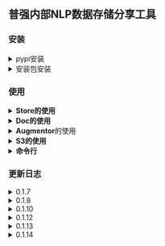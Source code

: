 ## 普强内部NLP数据存储分享工具


### 安装

<details>
<summary>pypi安装</summary>

```bash
# 安装基本功能
pip install nlp-data
# 安装全部功能
pip install nlp-data[all]
```
</details>

<details>
<summary>安装包安装</summary>
  
  - 下载dist文件夹下面最新的版本安装包.
  - pip install nlp_data-xxx-tar.gz
</details>

### 使用
<details>
<summary><b>Store的使用</b></summary>

```python 
    # Store相当于是S3对象存储的一个Bucket的封装,每个数据类型对应一个Bucket
    from nlp_data import NLUDocStore
    # 查看文档
    NLUDocStore.list()
    # 获取文档
    docs = NLUDocStore.pull('xxx')
    # 推送文档
    NLUDocStore.push(docs=docs, name='xxx')
```
</details>

<details>
<summary><b>Doc的使用</b></summary>

  ```python
      # Doc是nlp-data的一个存储结构,可以用来存储该格式的数据,以及对数据进行一些操作
      # DocList是Doc的集合,可以用来存储多个Doc,相当于一个python List,有几本的append,extend等类方法, 但不同的DocList有特定的方法用来处理# 该数据类型
      # 以NLUDoc为例,该文档里面有domain,slots,intention等字段,可以用来存储NLU的结果
      from nlp_data import NLUDoc, NLUDocList
      # 创建一个NLUDoc
      doc = NLUDoc(text='添加明天上午跟张三开会的提醒')
      doc.set_domain('schedule_cmn')
      doc.set_intention('add_schedule')
      doc.set_slot(text='明天上午', label='date')
      doc.set_slot(text='跟张三开会', label='title')
      # 创建一个NLUDocList,并添加doc
      docs = NLUDocList()
      docs.append(doc)
      # 从abnf句式输出文件中批量初始化
      docs = NLUDocList.from_abnf_output(output_dir='your/dir', domain='schedule_cmn')
      # 上传到bucket
      from nlp_data import NLUDocStore
      NLUDocStore.push(docs=docs, name='xxx')
  ```
</details>

<details>
<summary><b>Augmentor</b>的使用</summary>

  ```python
    # Augmentor是nlp-data的一个数据增强工具,可以用来对数据进行增强
    from nlp_data import GPTAugmentor, NLUDocStore, DialogueDocList, DialogueDoc
    # 创建一个Augmentor
    augmentor = GPTAugmentor(api_key='xxx')
    # 广东话或者四川话增强NLUDoc
    docs = NLUDocStore.pull('xxx')
    aug_docs = augmentor.augment_nlu_by_localism(docs, '广东话')
    # 根据主题和情景生成多轮对话
    dialogue_docs = augmentor.generate_dialogue_docs(theme='添加日程', situation='用户正在驾驶车辆与车机系统丰田进行语音交互')
    # 对多轮对话数据增强
    dialogue_docs = DialogueDocList()
    dialogue_docs.quick_add(theme='添加日程', situation='用户正在驾驶车辆与车机系统丰田进行交互', conversation=['你好,丰田', '在呢,有什么可以帮助你的', '我要添加一个明天上午跟张三开会的日程', '好的已为您添加成功'])
    aug_dialogue_docs = augmentor.augment_dialogue(dialogue_docs)
  ```
  </details>

<details>
<summary><b>S3的使用</b></summary>

  s3是基础的S3对象存储的封装,可以用来创建bucket,上传下载文件等
  ```python
    # 初始化
    s3 = S3Storage()
    # 列出所有bucket
    s3.list_buckets()
    # 创建bucket
    s3.create_bucket('test')
    # 列出bucket下所有文件
    s3.list_files('test')
    # 上传文件
    s3.upload_file(file_path='./test.txt', bucket_name='test')
    # 下载文件
    s3.download_file(object_name='./test.txt', bucket_name='test')
    # 删除文件
    s3.delete_file(bucket_name='test', file_name='test.txt')
    # 上传文件夹
    s3.upload_dir(bucket_name='test', dir='./tests')
    # 下载文件夹
    s3.download_dir(bucket_name='test', object_name='./tests', save_dir='./')
    # 删除文件夹
    s3.delete_dir(bucket_name='test', dir_name='tests')
    # 删除bucket
    s3.delete_bucket('test')
  ```
</details>

<details>
<summary><b>命令行</b></summary>

```bash
# 查看帮助
nlp-data --help
# 下载文件,当xxx为一个s3中的文件夹时,会下载该文件夹下所有文件
nlp-data download xxx.xxx --bucket xxx --save_path xxx
# 上传文件, 当xxx为一个文件夹时,会上传该文件夹下所有文件
nlp-data upload xxx --bucket xxx
# 删除文件, 当xxx为一个文件夹时,会删除该文件夹下所有文件
nlp-data delete xxx --bucket xxx
```
</details>

### 更新日志

<details>
<summary>0.1.7</summary>

- 增加了NLUDocList的from_file方法,可以从文件中批量初始化NLUDocList,需要文件为一行一个文本的格式
  ```python
  from nlp_data import NLUDocList

  docs = NLUDocList.from_file('your/file/path', domain='domain_name')
  ```
</details>

<details>
<summary>0.1.8</summary>

- 修复了docarray 0.39版本的无法导入的bug
- 新增命令行工具
  ```bash
  nlp-data --help
  ```
</details>

<details>
<summary>0.1.10</summary>

- 减少了基本依赖
- 完善了命令行工具
  ```bash
  nlp-data --help
  ```
</details>
<details>
<summary>0.1.12</summary>

- 修复: 
  - 修复了S3Storage里面由于缓存buckets带来的bug。
  - 默认不在依赖pandas
- 添加:
  - 命令行显示文件添加了最后修改时间。
  - 完善了README.md
</details>
<details>
<summary>0.1.13</summary>

- 修复: 
  - CLI的下载保存路径无法修改的BUG。
</details>
<details>
<summary>0.1.14</summary>

- 添加: 
  - 增加了基于langchain完成的chain应用,目前有自动标注的chain。
    ```python
    from nlp_data.chains import build_nlu_annotator_chain
    chain = build_nlu_annotator_chain()
    result = chain.invoke({'text':'添加明天上午跟张三开会的提醒'}) # result为一个NLUResult
    ```
  - 添加了NLUDocList转换为fastext格式数据的接口
    ```python
    from nlp_data.utils import create_domain_fasttext_dataset
    create_domain_fasttext_dataset(pos_domain_name='schedule', num_neg_docs=20000, dataset_path='your/path')
    ```
</details>